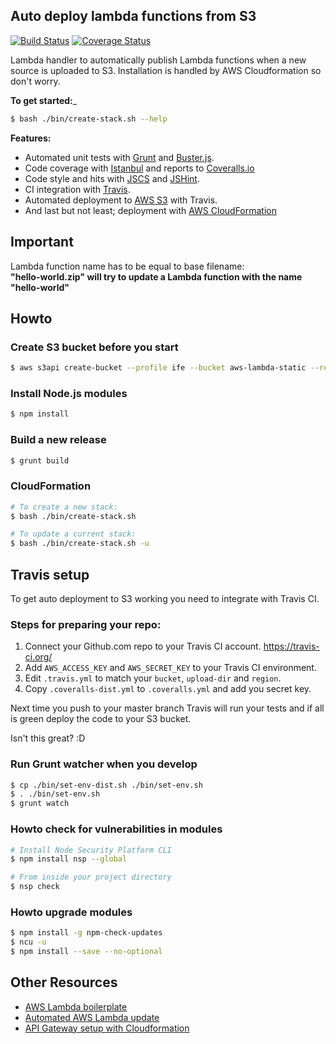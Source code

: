 ## Auto deploy lambda functions from S3

[![Build Status](https://travis-ci.org/5orenso/aws-lambda-autodeploy-lambda.svg?branch=master)](https://travis-ci.org/5orenso/aws-lambda-autodeploy-lambda)
[![Coverage Status](https://coveralls.io/repos/github/5orenso/aws-lambda-autodeploy-lambda/badge.svg?branch=master)](https://coveralls.io/github/5orenso/aws-lambda-autodeploy-lambda?branch=master)

Lambda handler to automatically publish Lambda functions when a new source is uploaded to S3. Installation is handled by AWS Cloudformation so don't worry.

__To get started:___
```bash
$ bash ./bin/create-stack.sh --help
```

__Features:__
* Automated unit tests with [Grunt](http://gruntjs.com/) and [Buster.js](http://docs.busterjs.org/en/latest/).
* Code coverage with [Istanbul](https://istanbul.js.org/) and reports to [Coveralls.io](https://coveralls.io/)
* Code style and hits with [JSCS](http://jscs.info/) and [JSHint](http://jshint.com/).
* CI integration with [Travis](https://travis-ci.org/).
* Automated deployment to [AWS S3](https://aws.amazon.com/s3/) with Travis.
* And last but not least; deployment with [AWS CloudFormation](https://aws.amazon.com/cloudformation/)


## Important

Lambda function name has to be equal to base filename:   
__"hello-world.zip" will try to update a Lambda function with the name "hello-world"__


## Howto

### Create S3 bucket before you start
```bash
$ aws s3api create-bucket --profile ife --bucket aws-lambda-static --region eu-west-1 --create-bucket-configuration LocationConstraint=eu-west-1
```

### Install Node.js modules

```bash
$ npm install
```


### Build a new release

```bash
$ grunt build
```


### CloudFormation

```bash
# To create a new stack:
$ bash ./bin/create-stack.sh

# To update a current stack:
$ bash ./bin/create-stack.sh -u
```



## Travis setup

To get auto deployment to S3 working you need to integrate with Travis CI.


### Steps for preparing your repo:

1. Connect your Github.com repo to your Travis CI account. https://travis-ci.org/
2. Add `AWS_ACCESS_KEY` and `AWS_SECRET_KEY` to your Travis CI environment.
3. Edit `.travis.yml` to match your `bucket`, `upload-dir` and `region`.
4. Copy `.coveralls-dist.yml` to `.coveralls.yml` and add you secret key.

Next time you push to your master branch Travis will run your tests and if all is green
deploy the code to your S3 bucket.

Isn't this great? :D


### Run Grunt watcher when you develop

```bash
$ cp ./bin/set-env-dist.sh ./bin/set-env.sh
$ . ./bin/set-env.sh
$ grunt watch
```


### Howto check for vulnerabilities in modules

```bash
# Install Node Security Platform CLI
$ npm install nsp --global  

# From inside your project directory
$ nsp check  
```


### Howto upgrade modules

```bash
$ npm install -g npm-check-updates
$ ncu -u
$ npm install --save --no-optional
```


## Other Resources

* [AWS Lambda boilerplate](https://github.com/5orenso/aws-lambda-boilerplate)
* [Automated AWS Lambda update](https://github.com/5orenso/aws-lambda-autodeploy-lambda)
* [API Gateway setup with Cloudformation](https://github.com/5orenso/aws-cloudformation-api-gateway)
